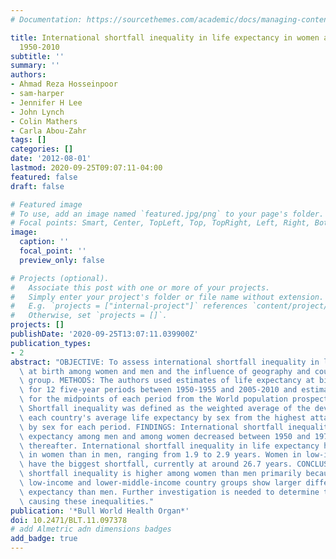```yaml
---
# Documentation: https://sourcethemes.com/academic/docs/managing-content/

title: International shortfall inequality in life expectancy in women and in men,
  1950-2010
subtitle: ''
summary: ''
authors:
- Ahmad Reza Hosseinpoor
- sam-harper
- Jennifer H Lee
- John Lynch
- Colin Mathers
- Carla Abou-Zahr
tags: []
categories: []
date: '2012-08-01'
lastmod: 2020-09-25T09:07:11-04:00
featured: false
draft: false

# Featured image
# To use, add an image named `featured.jpg/png` to your page's folder.
# Focal points: Smart, Center, TopLeft, Top, TopRight, Left, Right, BottomLeft, Bottom, BottomRight.
image:
  caption: ''
  focal_point: ''
  preview_only: false

# Projects (optional).
#   Associate this post with one or more of your projects.
#   Simply enter your project's folder or file name without extension.
#   E.g. `projects = ["internal-project"]` references `content/project/deep-learning/index.md`.
#   Otherwise, set `projects = []`.
projects: []
publishDate: '2020-09-25T13:07:11.039900Z'
publication_types:
- 2
abstract: "OBJECTIVE: To assess international shortfall inequality in life expectancy\
  \ at birth among women and men and the influence of geography and country income\
  \ group. METHODS: The authors used estimates of life expectancy at birth, by sex,\
  \ for 12 five-year periods between 1950-1955 and 2005-2010 and estimates of population\
  \ for the midpoints of each period from the World population prospects, 2008 revision.\
  \ Shortfall inequality was defined as the weighted average of the deviations of\
  \ each country's average life expectancy by sex from the highest attained life expectancy\
  \ by sex for each period. FINDINGS: International shortfall inequalities in life\
  \ expectancy among men and among women decreased between 1950 and 1975 but stagnated\
  \ thereafter. International shortfall inequality in life expectancy has been higher\
  \ in women than in men, ranging from 1.9 to 2.9 years. Women in low-income countries\
  \ have the biggest shortfall, currently at around 26.7 years. CONCLUSION: International\
  \ shortfall inequality is higher among women than men primarily because women in\
  \ low-income and lower-middle-income country groups show larger differences in life\
  \ expectancy than men. Further investigation is needed to determine the pathways\
  \ causing these inequalities."
publication: '*Bull World Health Organ*'
doi: 10.2471/BLT.11.097378
# add Almetric adn dimensions badges
add_badge: true
---
```

